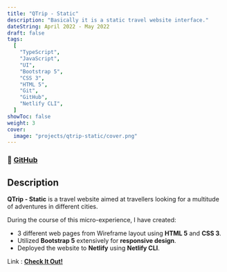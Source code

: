 ```yaml
---
title: "QTrip - Static"
description: "Basically it is a static travel website interface."
dateString: April 2022 - May 2022
draft: false
tags:
  [
    "TypeScript",
    "JavaScript",
    "UI",
    "Bootstrap 5",
    "CSS 3",
    "HTML 5",
    "Git",
    "GitHub",
    "Netlify CLI",
  ]
showToc: false
weight: 3
cover:
  image: "projects/qtrip-static/cover.png"
---
```


### 🔗 [GitHub](https://github.com/drcount-root/QTripStatic-FrontEnd)

## Description

**QTrip - Static** is a travel website aimed at travellers looking for a multitude of adventures in different cities.

During the course of this micro-experience, I have created:

<ul>
<li>
3 different web pages from Wireframe layout using <b>HTML 5</b> and <b>CSS 3</b>.
</li>
<li>
Utilized <b>Bootstrap 5</b> extensively for <b>responsive design</b>.
</li>

<li>
Deployed the website to <b>Netlify</b> using <b>Netlify CLI</b>.
</li>
</ul>

Link : <a href="https://subhams-qtrip.netlify.com" target="_blank"><b>Check It Out!</b></a>
